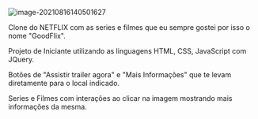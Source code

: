 ![image-20210816140501627](C:\Users\Wagner\AppData\Roaming\Typora\typora-user-images\image-20210816140501627.png)

Clone do NETFLIX com as series e filmes que eu sempre gostei por isso o nome "GoodFlix".

Projeto de Iniciante utilizando as linguagens HTML, CSS, JavaScript com JQuery.

Botões de "Assistir trailer agora" e "Mais Informações" que te levam diretamente para o local indicado.

Series e Filmes com interações ao clicar na imagem mostrando mais informações da mesma.

